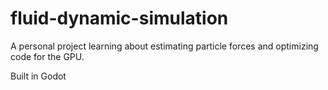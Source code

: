 # fluid-dynamic-simulation
A personal project learning about estimating particle forces and optimizing code for the GPU.

Built in Godot